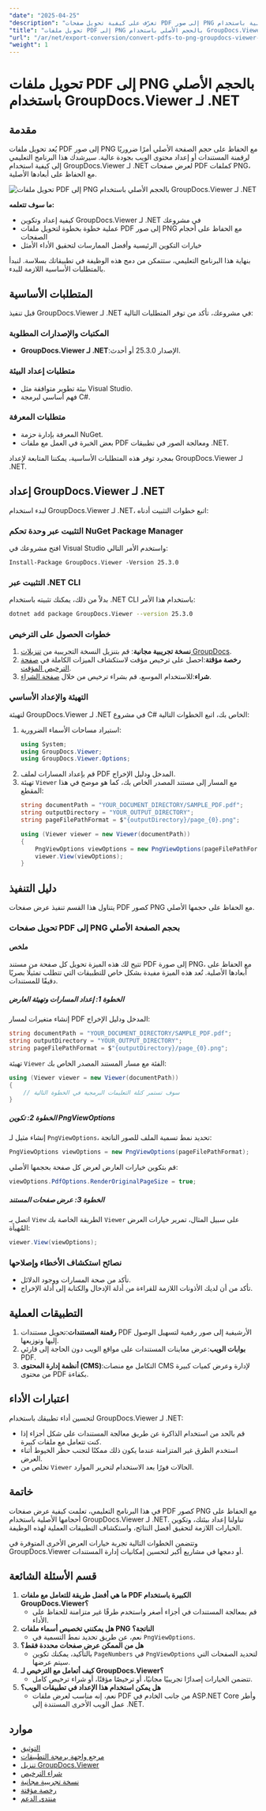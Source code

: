 ```yaml
---
"date": "2025-04-25"
"description": "تعرّف على كيفية تحويل صفحات PDF إلى صور PNG مع الحفاظ على أبعادها الأصلية باستخدام GroupDocs.Viewer لـ .NET. يغطي هذا الدليل الإعداد والتكوين وأفضل الممارسات."
"title": "تحويل ملفات PDF إلى PNG بالحجم الأصلي باستخدام GroupDocs.Viewer لـ .NET"
"url": "/ar/net/export-conversion/convert-pdfs-to-png-groupdocs-viewer-net/"
"weight": 1
---
```


# تحويل ملفات PDF إلى PNG بالحجم الأصلي باستخدام GroupDocs.Viewer لـ .NET

## مقدمة

يُعد تحويل ملفات PDF إلى صور PNG مع الحفاظ على حجم الصفحة الأصلي أمرًا ضروريًا لرقمنة المستندات أو إعداد محتوى الويب بجودة عالية. سيرشدك هذا البرنامج التعليمي إلى كيفية استخدام GroupDocs.Viewer لـ .NET لعرض صفحات PDF كملفات PNG، مع الحفاظ على أبعادها الأصلية.

![تحويل ملفات PDF إلى PNG بالحجم الأصلي باستخدام GroupDocs.Viewer لـ .NET](/viewer/export-conversion/convert-pdfs-to-png-with-original-size.png)

**ما سوف تتعلمه:**
- كيفية إعداد وتكوين GroupDocs.Viewer لـ .NET في مشروعك
- عملية خطوة بخطوة لتحويل ملفات PDF إلى صور PNG مع الحفاظ على أحجام الصفحات
- خيارات التكوين الرئيسية وأفضل الممارسات لتحقيق الأداء الأمثل

بنهاية هذا البرنامج التعليمي، ستتمكن من دمج هذه الوظيفة في تطبيقاتك بسلاسة. لنبدأ بالمتطلبات الأساسية اللازمة للبدء.

## المتطلبات الأساسية

قبل تنفيذ GroupDocs.Viewer لـ .NET في مشروعك، تأكد من توفر المتطلبات التالية:

### المكتبات والإصدارات المطلوبة
- **GroupDocs.Viewer لـ .NET**:الإصدار 25.3.0 أو أحدث.

### متطلبات إعداد البيئة
- بيئة تطوير متوافقة مثل Visual Studio.
- فهم أساسي لبرمجة C#.

### متطلبات المعرفة
- المعرفة بإدارة حزمة NuGet.
- بعض الخبرة في العمل مع ملفات PDF ومعالجة الصور في تطبيقات .NET.

بمجرد توفر هذه المتطلبات الأساسية، يمكننا المتابعة لإعداد GroupDocs.Viewer لـ .NET.

## إعداد GroupDocs.Viewer لـ .NET

لبدء استخدام GroupDocs.Viewer لـ .NET، اتبع خطوات التثبيت أدناه:

### التثبيت عبر وحدة تحكم NuGet Package Manager
افتح مشروعك في Visual Studio واستخدم الأمر التالي:
```plaintext
Install-Package GroupDocs.Viewer -Version 25.3.0
```

### التثبيت عبر .NET CLI
بدلاً من ذلك، يمكنك تثبيته باستخدام .NET CLI باستخدام هذا الأمر:
```bash
dotnet add package GroupDocs.Viewer --version 25.3.0
```

### خطوات الحصول على الترخيص
1. **نسخة تجريبية مجانية**: قم بتنزيل النسخة التجريبية من [تنزيلات GroupDocs](https://releases.groupdocs.com/viewer/net/).
2. **رخصة مؤقتة**:احصل على ترخيص مؤقت لاستكشاف الميزات الكاملة في [صفحة الترخيص المؤقت](https://purchase.groupdocs.com/temporary-license/).
3. **شراء**:للاستخدام الموسع، قم بشراء ترخيص من خلال [صفحة الشراء](https://purchase.groupdocs.com/buy).

### التهيئة والإعداد الأساسي
لتهيئة GroupDocs.Viewer لـ .NET في مشروع C# الخاص بك، اتبع الخطوات التالية:
1. استيراد مساحات الأسماء الضرورية:
    ```csharp
    using System;
    using GroupDocs.Viewer;
    using GroupDocs.Viewer.Options;
    ```
2. قم بإعداد المسارات لملف PDF المدخل ودليل الإخراج.
3. تهيئة `Viewer` مع المسار إلى مستند المصدر الخاص بك، كما هو موضح في هذا المقطع:
   ```csharp
   string documentPath = "YOUR_DOCUMENT_DIRECTORY/SAMPLE_PDF.pdf";
   string outputDirectory = "YOUR_OUTPUT_DIRECTORY";
   string pageFilePathFormat = $"{outputDirectory}/page_{0}.png";

   using (Viewer viewer = new Viewer(documentPath))
   {
       PngViewOptions viewOptions = new PngViewOptions(pageFilePathFormat);
       viewer.View(viewOptions);
   }
   ```

## دليل التنفيذ
يتناول هذا القسم تنفيذ عرض صفحات PDF كصور PNG مع الحفاظ على حجمها الأصلي.

### تحويل صفحات PDF إلى PNG بحجم الصفحة الأصلي
#### ملخص
تتيح لك هذه الميزة تحويل كل صفحة من مستند PDF إلى صورة PNG، مع الحفاظ على أبعادها الأصلية. تُعد هذه الميزة مفيدة بشكل خاص للتطبيقات التي تتطلب تمثيلًا بصريًا دقيقًا للمستندات.

##### الخطوة 1: إعداد المسارات وتهيئة العارض
إنشاء متغيرات لمسار PDF المدخل ودليل الإخراج:
```csharp
string documentPath = "YOUR_DOCUMENT_DIRECTORY/SAMPLE_PDF.pdf";
string outputDirectory = "YOUR_OUTPUT_DIRECTORY";
string pageFilePathFormat = $"{outputDirectory}/page_{0}.png";
```
تهيئة `Viewer` الفئة مع مسار المستند المصدر الخاص بك:
```csharp
using (Viewer viewer = new Viewer(documentPath))
{
    // سوف تستمر كتلة التعليمات البرمجية في الخطوة التالية
}
```
##### الخطوة 2: تكوين PngViewOptions
إنشاء مثيل لـ `PngViewOptions`، تحديد نمط تسمية الملف للصور الناتجة:
```csharp
PngViewOptions viewOptions = new PngViewOptions(pageFilePathFormat);
```
قم بتكوين خيارات العارض لعرض كل صفحة بحجمها الأصلي:
```csharp
viewOptions.PdfOptions.RenderOriginalPageSize = true;
```
##### الخطوة 3: عرض صفحات المستند
اتصل بـ `View` الطريقة الخاصة بك `Viewer` على سبيل المثال، تمرير خيارات العرض المُهيأة:
```csharp
viewer.View(viewOptions);
```
### نصائح استكشاف الأخطاء وإصلاحها
- تأكد من صحة المسارات ووجود الدلائل.
- تأكد من أن لديك الأذونات اللازمة للقراءة من أدلة الإدخال والكتابة إلى أدلة الإخراج.

## التطبيقات العملية
1. **رقمنة المستندات**:تحويل مستندات PDF الأرشيفية إلى صور رقمية لتسهيل الوصول إليها وتوزيعها.
2. **بوابات الويب**:عرض معاينات المستندات على مواقع الويب دون الحاجة إلى قارئي PDF.
3. **أنظمة إدارة المحتوى (CMS)**:التكامل مع منصات CMS لإدارة وعرض كميات كبيرة من محتوى PDF بكفاءة.

## اعتبارات الأداء
لتحسين أداء تطبيقك باستخدام GroupDocs.Viewer لـ .NET:
- قم بالحد من استخدام الذاكرة عن طريق معالجة المستندات على شكل أجزاء إذا كنت تتعامل مع ملفات كبيرة.
- استخدم الطرق غير المتزامنة عندما يكون ذلك ممكنًا لتجنب حظر الخيوط أثناء العرض.
- تخلص من `Viewer` الحالات فورًا بعد الاستخدام لتحرير الموارد.

## خاتمة
في هذا البرنامج التعليمي، تعلمت كيفية عرض صفحات PDF كصور PNG مع الحفاظ على أحجامها الأصلية باستخدام GroupDocs.Viewer لـ .NET. تناولنا إعداد بيئتك، وتكوين الخيارات اللازمة لتحقيق أفضل النتائج، واستكشاف التطبيقات العملية لهذه الوظيفة.

وتتضمن الخطوات التالية تجربة خيارات العرض الأخرى المتوفرة في GroupDocs.Viewer أو دمجها في مشاريع أكبر لتحسين إمكانيات إدارة المستندات.

## قسم الأسئلة الشائعة
1. **ما هي أفضل طريقة للتعامل مع ملفات PDF الكبيرة باستخدام GroupDocs.Viewer؟**
   - قم بمعالجة المستندات في أجزاء أصغر واستخدم طرقًا غير متزامنة للحفاظ على الأداء.
2. **هل يمكنني تخصيص أسماء ملفات PNG الناتجة؟**
   - نعم، عن طريق تحديد نمط التسمية في `PngViewOptions`.
3. **هل من الممكن عرض صفحات محددة فقط؟**
   - بالتأكيد، يمكنك تكوين `PageNumbers` في `PngViewOptions` لتحديد الصفحات التي سيتم عرضها.
4. **كيف أتعامل مع الترخيص لـ GroupDocs.Viewer؟**
   - تتضمن الخيارات إصدارًا تجريبيًا مجانيًا، أو ترخيصًا مؤقتًا، أو شراء ترخيص كامل.
5. **هل يمكن استخدام هذا الإعداد في تطبيقات الويب؟**
   - نعم، إنه مناسب لعرض ملفات PDF من جانب الخادم في ASP.NET Core وأطر عمل الويب الأخرى المستندة إلى .NET.

## موارد
- [التوثيق](https://docs.groupdocs.com/viewer/net/)
- [مرجع واجهة برمجة التطبيقات](https://reference.groupdocs.com/viewer/net/)
- [تنزيل GroupDocs.Viewer](https://releases.groupdocs.com/viewer/net/)
- [شراء الترخيص](https://purchase.groupdocs.com/buy)
- [نسخة تجريبية مجانية](https://releases.groupdocs.com/viewer/net/)
- [رخصة مؤقتة](https://purchase.groupdocs.com/temporary-license/)
- [منتدى الدعم](https://forum.groupdocs.com/c/viewer/9)